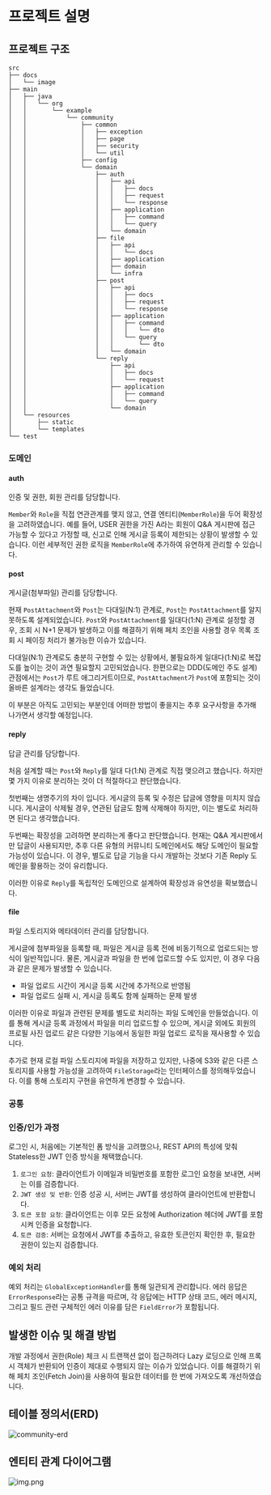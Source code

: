 
# 프로젝트 설명

## 프로젝트 구조

```
src
├── docs
│   └── image
├── main
│   ├── java
│   │   └── org
│   │       └── example
│   │           └── community
│   │               ├── common
│   │               │   ├── exception
│   │               │   ├── page
│   │               │   ├── security
│   │               │   └── util
│   │               ├── config
│   │               └── domain
│   │                   ├── auth
│   │                   │   ├── api
│   │                   │   │   ├── docs
│   │                   │   │   ├── request
│   │                   │   │   └── response
│   │                   │   ├── application
│   │                   │   │   ├── command
│   │                   │   │   └── query
│   │                   │   └── domain
│   │                   ├── file
│   │                   │   ├── api
│   │                   │   │   └── docs
│   │                   │   ├── application
│   │                   │   ├── domain
│   │                   │   └── infra
│   │                   ├── post
│   │                   │   ├── api
│   │                   │   │   ├── docs
│   │                   │   │   ├── request
│   │                   │   │   └── response
│   │                   │   ├── application
│   │                   │   │   ├── command
│   │                   │   │   │   └── dto
│   │                   │   │   └── query
│   │                   │   │       └── dto
│   │                   │   └── domain
│   │                   └── reply
│   │                       ├── api
│   │                       │   ├── docs
│   │                       │   └── request
│   │                       ├── application
│   │                       │   ├── command
│   │                       │   └── query
│   │                       └── domain
│   └── resources
│       ├── static
│       └── templates
└── test
```


### 도메인

#### auth
인증 및 권한, 회원 관리를 담당합니다.

`Member`와 `Role`을 직접 연관관계를 맺지 않고, 연결 엔티티(`MemberRole`)을 두어 확장성을 고려하였습니다.
예를 들어, USER 권한을 가진 A라는 회원이 Q&A 게시판에 접근 가능할 수 있다고 가정할 때, 신고로 인해 게시글 등록이 제한되는 상황이 발생할 수 있습니다.
이런 세부적인 권한 로직을 `MemberRole`에 추가하여 유연하게 관리할 수 있습니다.

#### post
게시글(첨부파일) 관리를 담당합니다.

현재 `PostAttachment`와 `Post`는 다대일(N:1) 관계로, `Post`는 `PostAttachment`를 알지 못하도록 설계되었습니다.
`Post`와 `PostAttachment`를 일대다(1:N) 관계로 설정할 경우, 조회 시 N+1 문제가 발생하고 이를 해결하기 위해 페치 조인을 사용할 경우 목록 조회 시 페이징 처리가 불가능한 이슈가 있습니다.

다대일(N:1) 관계로도 충분히 구현할 수 있는 상황에서, 불필요하게 일대다(1:N)로 복잡도를 높이는 것이 과연 필요할지 고민되었습니다.
한편으로는 DDD(도메인 주도 설계) 관점에서는 `Post`가 루트 애그리거트이므로, `PostAttachment`가 `Post`에 포함되는 것이 올바른 설계라는 생각도 들었습니다.

이 부분은 아직도 고민되는 부분인데 어떠한 방법이 좋을지는 추후 요구사항을 추가해 나가면서 생각할 예정입니다.

#### reply
답글 관리를 담당합니다.

처음 설계할 때는 `Post`와 `Reply`를 일대 다(1:N) 관계로 직접 맺으려고 했습니다. 하지만 몇 가지 이유로 분리하는 것이 더 적절하다고 판단했습니다.

첫번째는 생명주기의 차이 입니다. 게시글의 등록 및 수정은 답글에 영향을 미치지 않습니다. 게시글이 삭제될 경우, 연관된 답글도 함께 삭제해야 하지만, 이는 별도로 처리하면 된다고 생각했습니다.

두번째는 확장성을 고려하면 분리하는게 좋다고 판단했습니다. 현재는 Q&A 게시판에서만 답글이 사용되지만, 추후 다른 유형의 커뮤니티 도메인에서도 해당 도메인이 필요할 가능성이 있습니다. 
이 경우, 별도로 답글 기능을 다시 개발하는 것보다 기존 Reply 도메인을 활용하는 것이 유리합니다.

이러한 이유로 `Reply`를 독립적인 도메인으로 설계하여 확장성과 유연성을 확보했습니다.

#### file
파일 스토리지와 메타데이터 관리를 담당합니다.

게시글에 첨부파일을 등록할 때, 파일은 게시글 등록 전에 비동기적으로 업로드되는 방식이 일반적입니다.
물론, 게시글과 파일을 한 번에 업로드할 수도 있지만, 이 경우 다음과 같은 문제가 발생할 수 있습니다.
- 파일 업로드 시간이 게시글 등록 시간에 추가적으로 반영됨
- 파일 업로드 실패 시, 게시글 등록도 함께 실패하는 문제 발생

이러한 이유로 파일과 관련된 문제를 별도로 처리하는 파일 도메인을 만들었습니다. 
이를 통해 게시글 등록 과정에서 파일을 미리 업로드할 수 있으며, 게시글 외에도 회원의 프로필 사진 업로드 같은 다양한 기능에서 동일한 파일 업로드 로직을 재사용할 수 있습니다.

추가로 현재 로컬 파일 스토리지에 파일을 저장하고 있지만, 나중에 S3와 같은 다른 스토리지를 사용할 가능성을 고려하여 `FileStorage`라는 인터페이스를 정의해두었습니다. 
이를 통해 스토리지 구현을 유연하게 변경할 수 있습니다.

### 공통

### 인증/인가 과정
로그인 시, 처음에는 기본적인 폼 방식을 고려했으나, REST API의 특성에 맞춰 Stateless한 JWT 인증 방식을 채택했습니다.

1. `로그인 요청`: 클라이언트가 이메일과 비밀번호를 포함한 로그인 요청을 보내면, 서버는 이를 검증합니다.
2. `JWT 생성 및 반환`: 인증 성공 시, 서버는 JWT를 생성하여 클라이언트에 반환합니다.
3. `토큰 포함 요청`: 클라이언트는 이후 모든 요청에 Authorization 헤더에 JWT를 포함시켜 인증을 요청합니다.
4. `토큰 검증`: 서버는 요청에서 JWT를 추출하고, 유효한 토큰인지 확인한 후, 필요한 권한이 있는지 검증합니다.


### 예외 처리
예외 처리는 `GlobalExceptionHandler`를 통해 일관되게 관리합니다. 
에러 응답은 `ErrorResponse`라는 공통 규격을 따르며, 각 응답에는 HTTP 상태 코드, 에러 메시지, 그리고 필드 관련 구체적인 에러 이유를 담은 `FieldError`가 포함됩니다. 


## 발생한 이슈 및 해결 방법

개발 과정에서 권한(Role) 체크 시 트랜잭션 없이 접근하려다 Lazy 로딩으로 인해 프록시 객체가 반환되어 인증이 제대로 수행되지 않는 이슈가 있었습니다.
이를 해결하기 위해 페치 조인(Fetch Join)을 사용하여 필요한 데이터를 한 번에 가져오도록 개선하였습니다.


## 테이블 정의서(ERD)

![community-erd](image/community-erd.png)

## 엔티티 관계 다이어그램

![img.png](image/community-entity.png)

